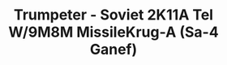 ---
layout: product
title: "Trumpeter - Soviet 2K11A Tel W/9M8M MissileKrug-A (Sa-4 Ganef)"
price: "TBA" 
desc: "N/A"
img_path: "/assets/img/TRU09523.jpg"
brand: "N/A"
available: false
special_offer: false
new: false
soon: false
cat: "010000"
subcat: "013400"
subsubcat: "0N/A"
sifra: "TRU09523"
---